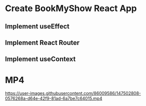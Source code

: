 



# Create BookMyShow React App

## Implement useEffect
## Implement React Router
## Implement useContext

# MP4
https://user-images.githubusercontent.com/86009586/147502808-0576268a-d64e-42f9-81ad-6a7be7c64015.mp4
